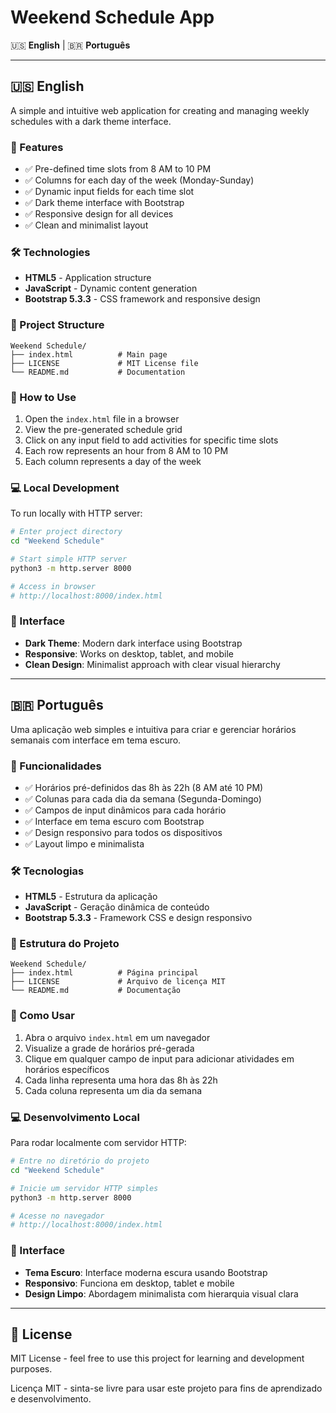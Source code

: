 # Weekend Schedule App

🇺🇸 **English** | 🇧🇷 **Português**

---

## 🇺🇸 English

A simple and intuitive web application for creating and managing weekly schedules with a dark theme interface.

### 🚀 Features

- ✅ Pre-defined time slots from 8 AM to 10 PM
- ✅ Columns for each day of the week (Monday-Sunday)
- ✅ Dynamic input fields for each time slot
- ✅ Dark theme interface with Bootstrap
- ✅ Responsive design for all devices
- ✅ Clean and minimalist layout

### 🛠️ Technologies

- **HTML5** - Application structure
- **JavaScript** - Dynamic content generation
- **Bootstrap 5.3.3** - CSS framework and responsive design

### 📁 Project Structure

```
Weekend Schedule/
├── index.html          # Main page
├── LICENSE             # MIT License file
└── README.md           # Documentation
```

### 🚀 How to Use

1. Open the `index.html` file in a browser
2. View the pre-generated schedule grid
3. Click on any input field to add activities for specific time slots
4. Each row represents an hour from 8 AM to 10 PM
5. Each column represents a day of the week

### 💻 Local Development

To run locally with HTTP server:

```bash
# Enter project directory
cd "Weekend Schedule"

# Start simple HTTP server
python3 -m http.server 8000

# Access in browser
# http://localhost:8000/index.html
```

### 🎨 Interface

- **Dark Theme**: Modern dark interface using Bootstrap
- **Responsive**: Works on desktop, tablet, and mobile
- **Clean Design**: Minimalist approach with clear visual hierarchy

---

## 🇧🇷 Português

Uma aplicação web simples e intuitiva para criar e gerenciar horários semanais com interface em tema escuro.

### 🚀 Funcionalidades

- ✅ Horários pré-definidos das 8h às 22h (8 AM até 10 PM)
- ✅ Colunas para cada dia da semana (Segunda-Domingo)
- ✅ Campos de input dinâmicos para cada horário
- ✅ Interface em tema escuro com Bootstrap
- ✅ Design responsivo para todos os dispositivos
- ✅ Layout limpo e minimalista

### 🛠️ Tecnologias

- **HTML5** - Estrutura da aplicação
- **JavaScript** - Geração dinâmica de conteúdo
- **Bootstrap 5.3.3** - Framework CSS e design responsivo

### 📁 Estrutura do Projeto

```
Weekend Schedule/
├── index.html          # Página principal
├── LICENSE             # Arquivo de licença MIT
└── README.md           # Documentação
```

### 🚀 Como Usar

1. Abra o arquivo `index.html` em um navegador
2. Visualize a grade de horários pré-gerada
3. Clique em qualquer campo de input para adicionar atividades em horários específicos
4. Cada linha representa uma hora das 8h às 22h
5. Cada coluna representa um dia da semana

### 💻 Desenvolvimento Local

Para rodar localmente com servidor HTTP:

```bash
# Entre no diretório do projeto
cd "Weekend Schedule"

# Inicie um servidor HTTP simples
python3 -m http.server 8000

# Acesse no navegador
# http://localhost:8000/index.html
```

### 🎨 Interface

- **Tema Escuro**: Interface moderna escura usando Bootstrap
- **Responsivo**: Funciona em desktop, tablet e mobile
- **Design Limpo**: Abordagem minimalista com hierarquia visual clara

---

## 📄 License

MIT License - feel free to use this project for learning and development purposes.

Licença MIT - sinta-se livre para usar este projeto para fins de aprendizado e desenvolvimento.